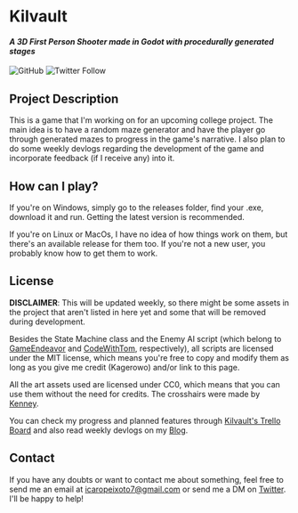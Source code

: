 # Kilvault
#### *A 3D First Person Shooter made in Godot with procedurally generated stages*
![GitHub](https://img.shields.io/github/license/gravityi/kilvault) ![Twitter Follow](https://img.shields.io/twitter/follow/peixoto_icaro?style=social)

## Project Description

This is a game that I'm working on for an upcoming college project. The main idea is to have a random maze generator and have the player go through generated mazes to progress in the game's narrative. I also plan to do some weekly devlogs regarding the development of the game and incorporate feedback (if I receive any) into it.

## How can I play?

If you're on Windows, simply go to the releases folder, find your .exe, download it and run. Getting the latest version is recommended.

If you're on Linux or MacOs, I have no idea of how things work on them, but there's an available release for them too. If you're not a new user, you probably know how to get them to work.

## License

**DISCLAIMER**: This will be updated weekly, so there might be some assets in the project that aren't listed in here yet and some that will be removed during development.

Besides the State Machine class and the Enemy AI script (which belong to [GameEndeavor](https://www.youtube.com/channel/UCLweX1UtQjRjj7rs_0XQ2Eg) and [CodeWithTom](https://www.youtube.com/channel/UCdU9e4eNsJif0rBrBiYRb5g), respectively), all scripts are licensed under the MIT license, which means you're free to copy and modify them as long as you give me credit (Kagerowo) and/or link to this page.

All the art assets used are licensed under CC0, which means that you can use them without the need for credits. The crosshairs were made by [Kenney](https://www.kenney.nl).

You can check my progress and planned features through [Kilvault's Trello Board](https://trello.com/b/ksxdVBMS/gavelia) and also read weekly devlogs on my [Blog](https://kagerowo.wordpress.com).

## Contact

If you have any doubts or want to contact me about something, feel free to send me an email at icaropeixoto7@gmail.com or send me a DM on [Twitter](https://twitter.com/peixoto_icaro). I'll be happy to help!
